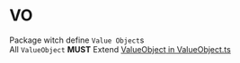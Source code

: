 # VO
Package witch define `Value Object`s  
All `ValueObject` **MUST** Extend [ValueObject<T> in ValueObject.ts](ValueObject.ts)